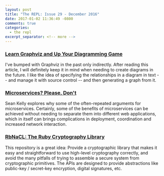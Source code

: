 ```yaml
---
layout: post
title: "The REPL: Issue 29 - December 2016"
date: 2017-01-02 11:36:49 -0800
comments: true
categories:
  - the repl
excerpt_separator: <!-- more -->
---
```


### [Learn Graphviz and Up Your Diagramming Game][graphviz]

I've bumped with Graphviz in the past only indirectly. After reading this article, I will definitely keep it in mind when needing to create diagrams in the future. I like the idea of specifying the relationships in a diagram in text -- and manage it with source control -- and then generating a graph from it.

### [Microservices? Please, Don't][microservices]

Sean Kelly explores why some of the often-repeated arguments for microservices. Certainly, some of the benefits of microservices can be achieved without needing to separate them into different web applications, which in itself can brings complications in deployment, coordination and increased network interaction.

### [RbNaCL: The Ruby Cryptography Library][rbnacl]

This repository is a great idea: Provide a cryptographic library that makes it easy and straightforward to use high-level cryptography correctly, and avoid the many pitfalls of trying to assemble a secure system from cryptographic primitives. The APIs are designed to provide abstractions like public-key / secret-key encryption, digital signatures, etc.

[graphviz]: http://naildrivin5.com/blog/2016/12/08/learn-graphviz-and-up-your-diagramming-game.html
[microservices]: https://dzone.com/articles/microservices-please-dont
[rbnacl]: https://github.com/cryptosphere/rbnacl/blob/master/README.md
